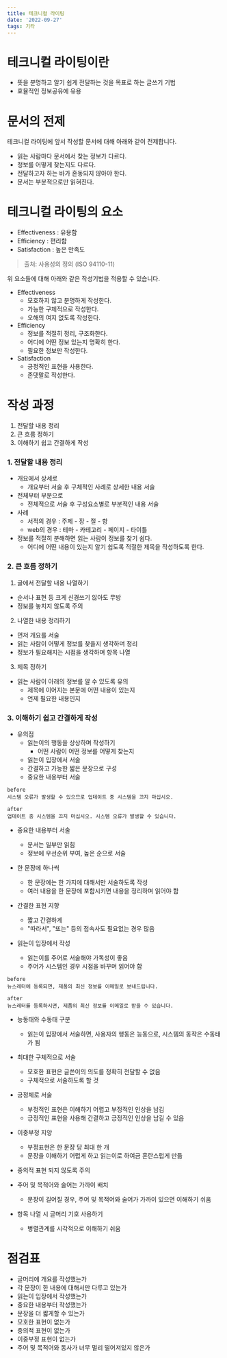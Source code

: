 ```yaml
---
title: 테크니컬 라이팅
date: '2022-09-27'
tags: 기타
---
```


# 테크니컬 라이팅이란
- 뜻을 분명하고 알기 쉽게 전달하는 것을 목표로 하는 글쓰기 기법
- 효율적인 정보공유에 유용

# 문서의 전제
테크니컬 라이팅에 앞서 작성할 문서에 대해 아래와 같이 전제합니다.
- 읽는 사람마다 문서에서 찾는 정보가 다르다.
- 정보를 어떻게 찾는지도 다르다.
- 전달하고자 하는 바가 혼동되지 않아야 한다.
- 문서는 부분적으로만 읽혀진다.

# 테크니컬 라이팅의 요소
- Effectiveness : 유용함
- Efficiency : 편리함
- Satisfaction : 높은 만족도
> 출처: 사용성의 정의 (ISO 94110-11)

위 요소들에 대해 아래와 같은 작성기법을 적용할 수 있습니다.
- Effectiveness
  - 모호하지 않고 분명하게 작성한다.
  - 가능한 구체적으로 작성한다.
  - 오해의 여지 없도록 작성한다.
- Efficiency
  - 정보를 적절히 정리, 구조화한다.
  - 어디에 어떤 정보 있는지 명확히 한다.
  - 필요한 정보만 작성한다.
- Satisfaction
  - 긍정적인 표현을 사용한다.
  - 존댓말로 작성한다.

# 작성 과정
1. 전달할 내용 정리
2. 큰 흐름 정하기
3. 이해하기 쉽고 간결하게 작성


### 1. 전달할 내용 정리
- 개요에서 상세로
  - 개요부터 서술 후 구체적인 사례로 상세한 내용 서술
- 전체부터 부분으로
  - 전체적으로 서술 후 구성요소별로 부분적인 내용 서술
- 사례
  - 서적의 경우 : 주제 - 장 - 절 - 항
  - web의 경우 : 테마 - 카테고리 - 페이지 - 타이틀
- 정보를 적절히 분해하면 읽는 사람이 정보를 찾기 쉽다.
  - 어디에 어떤 내용이 있는지 알기 쉽도록 적절한 제목을 작성하도록 한다.


### 2. 큰 흐름 정하기
1. 글에서 전달할 내용 나열하기
  - 순서나 표현 등 크게 신경쓰기 않아도 무방
  - 정보를 놓치지 않도록 주의

2. 나열한 내용 정리하기
  - 먼저 개요를 서술
  - 읽는 사람이 어떻게 정보를 찾을지 생각하며 정리
  - 정보가 필요해지는 시점을 생각하며 항목 나열

3. 제목 정하기
  - 읽는 사람이 아래의 정보를 알 수 있도록 유의
    - 제목에 이어지는 본문에 어떤 내용이 있는지
    - 언제 필요한 내용인지


### 3. 이해하기 쉽고 간결하게 작성
- 유의점
  - 읽는이의 행동을 상상하며 작성하기
    - 어떤 사람이 어떤 정보를 어떻게 찾는지
  - 읽는이 입장에서 서술
  - 간결하고 가능한 짧은 문장으로 구성
  - 중요한 내용부터 서술
```
before
시스템 오류가 발생할 수 있으므로 업데이트 중 시스템을 끄지 마십시오.

after
업데이트 중 시스템을 끄지 마십시오. 시스템 오류가 발생할 수 있습니다.
```

- 중요한 내용부터 서술
  - 문서는 일부만 읽힘
  - 정보에 우선순위 부여, 높은 순으로 서술

- 한 문장에 하나씩
  - 한 문장에는 한 가지에 대해서만 서술하도록 작성
  - 여러 내용을 한 문장에 포함시키면 내용을 정리하며 읽어야 함

- 간결한 표현 지향
  - 짧고 간결하게
  - "따라서", "또는" 등의 접속사도 필요없는 경우 많음

- 읽는이 입장에서 작성
  - 읽는이를 주어로 서술해야 가독성이 좋음
  - 주어가 시스템인 경우 시점을 바꾸며 읽어야 함
```
before
뉴스레터에 등록되면, 제품의 최신 정보를 이메일로 보내드립니다.

after
뉴스레터를 등록하시면, 제품의 최신 정보를 이메일로 받을 수 있습니다.
```

- 능동태와 수동태 구분
  - 읽는이 입장에서 서술하면, 사용자의 행동은 능동으로, 시스템의 동작은 수동태가 됨

- 최대한 구체적으로 서술
  - 모호한 표현은 글쓴이의 의도를 정확히 전달할 수 없음
  - 구체적으로 서술하도록 할 것

- 긍정체로 서술
  - 부정적인 표현은 이해하기 어렵고 부정적인 인상을 남김
  - 긍정적인 표현을 사용해 간결하고 긍정적인 인상을 남길 수 있음

- 이중부정 지양
  - 부정표현은 한 문장 당 최대 한 개
  - 문장을 이해하기 어렵게 하고 읽는이로 하여금 혼란스럽게 만듦

- 중의적 표현 되지 않도록 주의

- 주어 및 목적어와 술어는 가까이 배치
  - 문장이 길어질 경우, 주어 및 목적어와 술어가 가까이 있으면 이해하기 쉬움

- 항목 나열 시 글머리 기호 사용하기
  - 병렬관계를 시각적으로 이해하기 쉬움


# 점검표
- 글머리에 개요를 작성했는가
- 각 문장이 한 내용에 대해서만 다루고 있는가
- 읽는이 입장에서 작성했는가
- 중요한 내용부터 작성했는가
- 문장을 더 짧게할 수 있는가
- 모호한 표현이 없는가
- 중의적 표현이 없는가
- 이중부정 표현이 없는가
- 주어 및 목적어와 동사가 너무 멀리 떨어져있지 않은가




